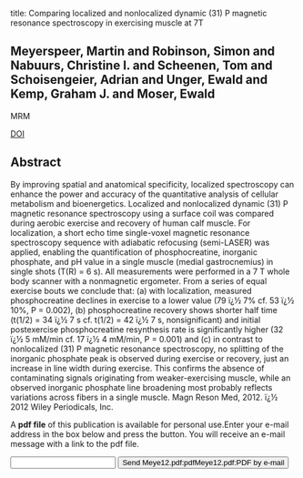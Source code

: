 title: Comparing localized and nonlocalized dynamic (31) P magnetic resonance spectroscopy in exercising muscle at 7T

## Meyerspeer, Martin and Robinson, Simon and Nabuurs, Christine I. and Scheenen, Tom and Schoisengeier, Adrian and Unger, Ewald and Kemp, Graham J. and Moser, Ewald
MRM

<a href="https://doi.org/10.1002/mrm.24205">DOI</a>

## Abstract
By improving spatial and anatomical specificity, localized spectroscopy can enhance the power and accuracy of the quantitative analysis of cellular metabolism and bioenergetics. Localized and nonlocalized dynamic (31) P magnetic resonance spectroscopy using a surface coil was compared during aerobic exercise and recovery of human calf muscle. For localization, a short echo time single-voxel magnetic resonance spectroscopy sequence with adiabatic refocusing (semi-LASER) was applied, enabling the quantification of phosphocreatine, inorganic phosphate, and pH value in a single muscle (medial gastrocnemius) in single shots (T(R) = 6 s). All measurements were performed in a 7 T whole body scanner with a nonmagnetic ergometer. From a series of equal exercise bouts we conclude that: (a) with localization, measured phosphocreatine declines in exercise to a lower value (79 ï¿½ 7% cf. 53 ï¿½ 10%, P = 0.002), (b) phosphocreatine recovery shows shorter half time (t(1/2) = 34 ï¿½ 7 s cf. t(1/2) = 42 ï¿½ 7 s, nonsignificant) and initial postexercise phosphocreatine resynthesis rate is significantly higher (32 ï¿½ 5 mM/min cf. 17 ï¿½ 4 mM/min, P = 0.001) and (c) in contrast to nonlocalized (31) P magnetic resonance spectroscopy, no splitting of the inorganic phosphate peak is observed during exercise or recovery, just an increase in line width during exercise. This confirms the absence of contaminating signals originating from weaker-exercising muscle, while an observed inorganic phosphate line broadening most probably reflects variations across fibers in a single muscle. Magn Reson Med, 2012. ï¿½ 2012 Wiley Periodicals, Inc.

A <b>pdf file</b> of this publication is available for personal use.Enter your e-mail address in the box below and press the button. You will receive an e-mail message with a link to the pdf file.
<form action="sender.php">  <input type="text" name="email">  <input type="submit" value="Send Meye12.pdf:pdfMeye12.pdf:PDF by e-mail"></form>